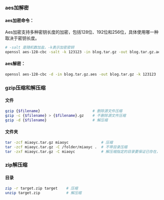 ### aes加解密
#### aes加密命令：
Aes加密支持多种密钥长度的加密，包括128位、192位和256位，具体使用哪一种取决于密钥长度。
```bash
# -salt 是随机数加盐，-k表示加密密钥
openssl aes-128-cbc -salt -k 123123 -in blog.tar.gz -out blog.tar.gz.aes
```

#### aes解密：
```bash
openssl aes-128-cbc -d -in blog.tar.gz.aes -out blog.tar.gz -k 123123
```

### gzip压缩和解压缩
#### 文件
```bash
gzip {$filename}                        # 删除源文件压缩
gzip -c {$filename} > {$filename}.gz    # 不删除源文件压缩    
gzip -d {$filename}                     # 解压缩
```

#### 文件夹
```bash
tar -zcf miaoyc.tar.gz miaoyc               # 压缩
tar -zcf miaoyc.tar.gz -C /folder/miaoyc .  # 不带目录压缩
tar -zxf miaoyc.tar.gz -C miaoyc            # 解压缩指定的目录要保证已存在，例中miaoyc目录要存在
```

### zip解压缩
#### 目录
```bash
zip -r target.zip target    # 压缩 
unzip target.zip            # 解压缩
```

